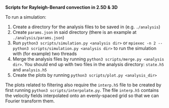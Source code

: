 **Scripts for Rayleigh-Benard convection in 2.5D & 3D**

To run a simulation:
1. Create a directory for the analysis files to be saved in (e.g. `./analysis`)
2. Create `params.json` in said directory (there is an example at `./analysis/params.json`)
3. Run `python3 scripts/simulation.py <analysis dir>` or `mpiexec -n 2 -- python3 scripts/simulation.py <analysis dir>` to run the simulation with (for example) two threads
4. Merge the analysis files by running `python3 scripts/merge.py <analysis dir>`. You should end up with two files in the analysis directory: `state.h5` and `analysis.h5`
5. Create the plots by running `python3 scripts/plot.py <analysis_dir>`

The plots related to filtering also require the `interp.h5` file to be created by first running `python3 scripts/interpolate.py`.
The file `interp.h5` contains the velocity fields interpolated onto an evenly-spaced grid so that we can Fourier transform them.
